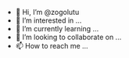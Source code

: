 - 👋 Hi, I’m @zogolutu
- 👀 I’m interested in ...
- 🌱 I’m currently learning ...
- 💞️ I’m looking to collaborate on ...
- 📫 How to reach me ...

<!---
zogolutu/zogolutu is a ✨ special ✨ repository because its `README.md` (this file) appears on your GitHub profile.
You can click the Preview link to take a look at your changes.
--->

